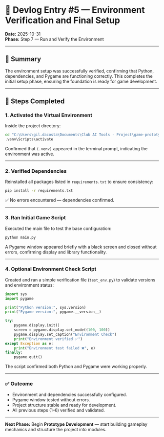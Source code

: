 
# 🧾 Devlog Entry #5 — Environment Verification and Final Setup  

**Date:** 2025-10-31  
**Phase:** Step 7 — Run and Verify the Environment  

---

## 🧩 Summary  
The environment setup was successfully verified, confirming that Python, dependencies, and Pygame are functioning correctly. This completes the initial setup phase, ensuring the foundation is ready for game development.

---

## 🧰 Steps Completed  

### 1. Activated the Virtual Environment  
Inside the project directory:  
```bash
cd "C:\Users\gil.dacosta\Documents\Club AI Tools - Project\game-prototype"
.venv\Scripts\activate
```
Confirmed that `(.venv)` appeared in the terminal prompt, indicating the environment was active.

---

### 2. Verified Dependencies  
Reinstalled all packages listed in `requirements.txt` to ensure consistency:  
```bash
pip install -r requirements.txt
```
✅ No errors encountered — dependencies confirmed.

---

### 3. Ran Initial Game Script  
Executed the main file to test the base configuration:  
```bash
python main.py
```
A Pygame window appeared briefly with a black screen and closed without errors, confirming display and library functionality.

---

### 4. Optional Environment Check Script  
Created and ran a simple verification file (`test_env.py`) to validate versions and environment status:  

```python
import sys
import pygame

print("Python version:", sys.version)
print("Pygame version:", pygame.__version__)

try:
    pygame.display.init()
    screen = pygame.display.set_mode((100, 100))
    pygame.display.set_caption("Environment Check")
    print("Environment verified ✅")
except Exception as e:
    print("Environment test failed ❌", e)
finally:
    pygame.quit()
```

The script confirmed both Python and Pygame were working properly.

---

### ✅ Outcome  
- Environment and dependencies successfully configured.  
- Pygame window tested without errors.  
- Project structure stable and ready for development.  
- All previous steps (1–6) verified and validated.  

---

**Next Phase:** Begin **Prototype Development** — start building gameplay mechanics and structure the project into modules.
